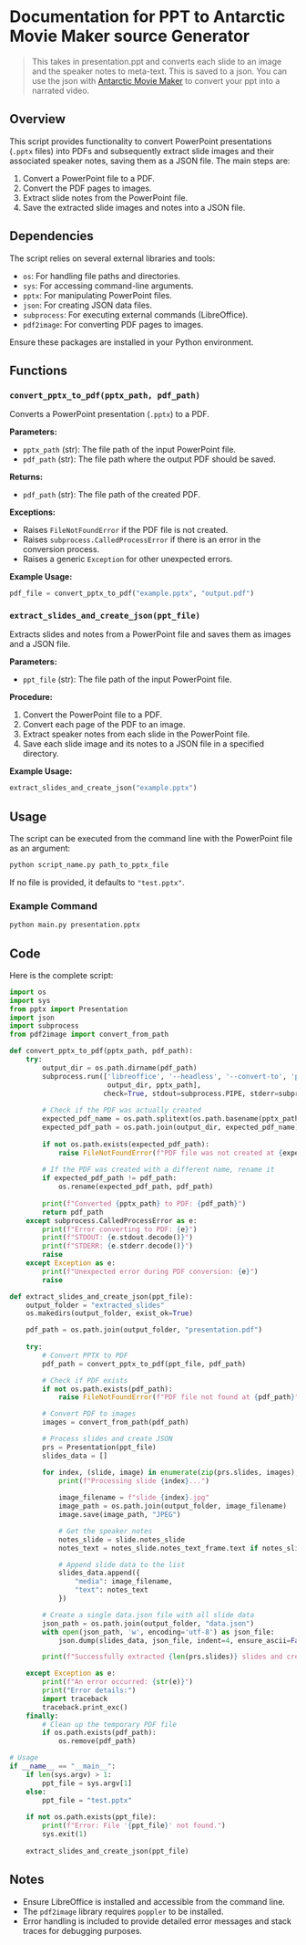 # Documentation for PPT to Antarctic Movie Maker source Generator

> This takes in presentation.ppt and converts each slide to an image and the speaker notes to meta-text. This is saved to a json. You can use the json with [Antarctic Movie Maker](https://github.com/drarkadeep/pyogenic-python-projects/tree/main/antarctic-movie-maker) to convert your ppt into a narrated video.

## Overview
This script provides functionality to convert PowerPoint presentations (`.pptx` files) into PDFs and subsequently extract slide images and their associated speaker notes, saving them as a JSON file. The main steps are:
1. Convert a PowerPoint file to a PDF.
2. Convert the PDF pages to images.
3. Extract slide notes from the PowerPoint file.
4. Save the extracted slide images and notes into a JSON file.

## Dependencies
The script relies on several external libraries and tools:
- `os`: For handling file paths and directories.
- `sys`: For accessing command-line arguments.
- `pptx`: For manipulating PowerPoint files.
- `json`: For creating JSON data files.
- `subprocess`: For executing external commands (LibreOffice).
- `pdf2image`: For converting PDF pages to images.

Ensure these packages are installed in your Python environment.

## Functions

### `convert_pptx_to_pdf(pptx_path, pdf_path)`
Converts a PowerPoint presentation (`.pptx`) to a PDF.

**Parameters:**
- `pptx_path` (str): The file path of the input PowerPoint file.
- `pdf_path` (str): The file path where the output PDF should be saved.

**Returns:**
- `pdf_path` (str): The file path of the created PDF.

**Exceptions:**
- Raises `FileNotFoundError` if the PDF file is not created.
- Raises `subprocess.CalledProcessError` if there is an error in the conversion process.
- Raises a generic `Exception` for other unexpected errors.

**Example Usage:**
```python
pdf_file = convert_pptx_to_pdf("example.pptx", "output.pdf")
```

### `extract_slides_and_create_json(ppt_file)`
Extracts slides and notes from a PowerPoint file and saves them as images and a JSON file.

**Parameters:**
- `ppt_file` (str): The file path of the input PowerPoint file.

**Procedure:**
1. Convert the PowerPoint file to a PDF.
2. Convert each page of the PDF to an image.
3. Extract speaker notes from each slide in the PowerPoint file.
4. Save each slide image and its notes to a JSON file in a specified directory.

**Example Usage:**
```python
extract_slides_and_create_json("example.pptx")
```

## Usage
The script can be executed from the command line with the PowerPoint file as an argument:

```sh
python script_name.py path_to_pptx_file
```

If no file is provided, it defaults to `"test.pptx"`.

### Example Command
```sh
python main.py presentation.pptx
```

## Code
Here is the complete script:

```python
import os
import sys
from pptx import Presentation
import json
import subprocess
from pdf2image import convert_from_path

def convert_pptx_to_pdf(pptx_path, pdf_path):
    try:
        output_dir = os.path.dirname(pdf_path)
        subprocess.run(['libreoffice', '--headless', '--convert-to', 'pdf', '--outdir', 
                        output_dir, pptx_path], 
                       check=True, stdout=subprocess.PIPE, stderr=subprocess.PIPE)
        
        # Check if the PDF was actually created
        expected_pdf_name = os.path.splitext(os.path.basename(pptx_path))[0] + '.pdf'
        expected_pdf_path = os.path.join(output_dir, expected_pdf_name)
        
        if not os.path.exists(expected_pdf_path):
            raise FileNotFoundError(f"PDF file was not created at {expected_pdf_path}")
        
        # If the PDF was created with a different name, rename it
        if expected_pdf_path != pdf_path:
            os.rename(expected_pdf_path, pdf_path)
        
        print(f"Converted {pptx_path} to PDF: {pdf_path}")
        return pdf_path
    except subprocess.CalledProcessError as e:
        print(f"Error converting to PDF: {e}")
        print(f"STDOUT: {e.stdout.decode()}")
        print(f"STDERR: {e.stderr.decode()}")
        raise
    except Exception as e:
        print(f"Unexpected error during PDF conversion: {e}")
        raise

def extract_slides_and_create_json(ppt_file):
    output_folder = "extracted_slides"
    os.makedirs(output_folder, exist_ok=True)

    pdf_path = os.path.join(output_folder, "presentation.pdf")
    
    try:
        # Convert PPTX to PDF
        pdf_path = convert_pptx_to_pdf(ppt_file, pdf_path)

        # Check if PDF exists
        if not os.path.exists(pdf_path):
            raise FileNotFoundError(f"PDF file not found at {pdf_path}")

        # Convert PDF to images
        images = convert_from_path(pdf_path)

        # Process slides and create JSON
        prs = Presentation(ppt_file)
        slides_data = []

        for index, (slide, image) in enumerate(zip(prs.slides, images), start=1):
            print(f"Processing slide {index}...")
            
            image_filename = f"slide_{index}.jpg"
            image_path = os.path.join(output_folder, image_filename)
            image.save(image_path, "JPEG")

            # Get the speaker notes
            notes_slide = slide.notes_slide
            notes_text = notes_slide.notes_text_frame.text if notes_slide else ""

            # Append slide data to the list
            slides_data.append({
                "media": image_filename,
                "text": notes_text
            })

        # Create a single data.json file with all slide data
        json_path = os.path.join(output_folder, "data.json")
        with open(json_path, 'w', encoding='utf-8') as json_file:
            json.dump(slides_data, json_file, indent=4, ensure_ascii=False)

        print(f"Successfully extracted {len(prs.slides)} slides and created a single data.json file in the '{output_folder}' directory.")

    except Exception as e:
        print(f"An error occurred: {str(e)}")
        print("Error details:")
        import traceback
        traceback.print_exc()
    finally:
        # Clean up the temporary PDF file
        if os.path.exists(pdf_path):
            os.remove(pdf_path)

# Usage
if __name__ == "__main__":
    if len(sys.argv) > 1:
        ppt_file = sys.argv[1]
    else:
        ppt_file = "test.pptx"
    
    if not os.path.exists(ppt_file):
        print(f"Error: File '{ppt_file}' not found.")
        sys.exit(1)
    
    extract_slides_and_create_json(ppt_file)
```

## Notes
- Ensure LibreOffice is installed and accessible from the command line.
- The `pdf2image` library requires `poppler` to be installed.
- Error handling is included to provide detailed error messages and stack traces for debugging purposes.
